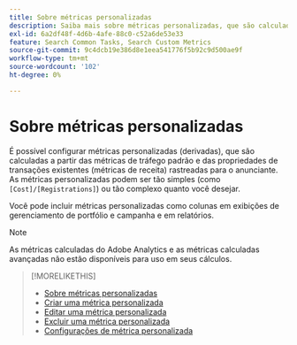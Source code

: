 ```yaml
---
title: Sobre métricas personalizadas
description: Saiba mais sobre métricas personalizadas, que são calculadas a partir das métricas padrão.
exl-id: 6a2df48f-4d6b-4afe-88c0-c52a6de53e33
feature: Search Common Tasks, Search Custom Metrics
source-git-commit: 9c4dcb19e386d8e1eea541776f5b92c9d500ae9f
workflow-type: tm+mt
source-wordcount: '102'
ht-degree: 0%

---
```


# Sobre métricas personalizadas

É possível configurar métricas personalizadas (derivadas), que são calculadas a partir das métricas de tráfego padrão e das propriedades de transações existentes (métricas de receita) rastreadas para o anunciante. As métricas personalizadas podem ser tão simples (como `[Cost]/[Registrations]`) ou tão complexo quanto você desejar.

Você pode incluir métricas personalizadas como colunas em exibições de gerenciamento de portfólio e campanha e em relatórios.

>[!NOTE]
>
>As métricas calculadas do Adobe Analytics e as métricas calculadas avançadas não estão disponíveis para uso em seus cálculos.

>[!MORELIKETHIS]
>
>* [Sobre métricas personalizadas](custom-metric-about.md)
>* [Criar uma métrica personalizada](custom-metric-create.md)
>* [Editar uma métrica personalizada](custom-metric-edit.md)
>* [Excluir uma métrica personalizada](custom-metric-delete.md)
>* [Configurações de métrica personalizada](custom-metric-settings.md)
